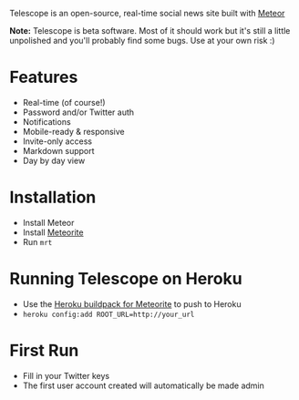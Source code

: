 Telescope is an open-source, real-time social news site built with [Meteor](http://meteor.com)

**Note:** Telescope is beta software. Most of it should work but it's still a little unpolished and you'll probably find some bugs. Use at your own risk :)

# Features
- Real-time (of course!)
- Password and/or Twitter auth
- Notifications
- Mobile-ready & responsive
- Invite-only access
- Markdown support
- Day by day view

# Installation
- Install Meteor
- Install [Meteorite](https://github.com/oortcloud/meteorite/)
- Run `mrt`

# Running Telescope on Heroku
- Use the [Heroku buildpack for Meteorite](https://github.com/oortcloud/heroku-buildpack-meteorite) to push to Heroku
- `heroku config:add ROOT_URL=http://your_url`

# First Run
- Fill in your Twitter keys
- The first user account created will automatically be made admin